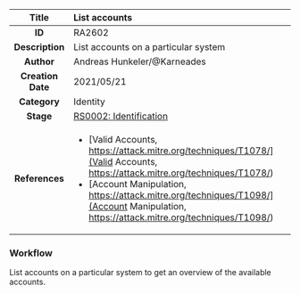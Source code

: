 | Title                       | List accounts         |
|:---------------------------:|:--------------------|
| **ID**                      | RA2602            |
| **Description**             | List accounts on a particular system   |
| **Author**                  | Andreas Hunkeler/@Karneades        |
| **Creation Date**           | 2021/05/21 |
| **Category**                | Identity      |
| **Stage**                   |[RS0002: Identification](../Response_Stages/RS0002.md)| 
| **References** |<ul><li>[Valid Accounts, https://attack.mitre.org/techniques/T1078/](Valid Accounts, https://attack.mitre.org/techniques/T1078/)</li><li>[Account Manipulation, https://attack.mitre.org/techniques/T1098/](Account Manipulation, https://attack.mitre.org/techniques/T1098/)</li></ul>|

### Workflow

List accounts on a particular system to get an overview of 
the available accounts.
